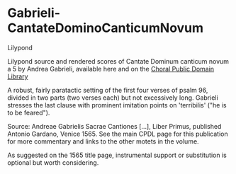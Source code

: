 # Gabrieli-CantateDominoCanticumNovum
Lilypond

Lilypond source and rendered scores of Cantate Dominum canticum novum a 5 by Andrea Gabrieli, available here and on the [Choral Public Domain Library](https://www.cpdl.org/wiki/index.php/Cantate_Domino_canticum_novum_a_5_(Andrea_Gabrieli))

A robust, fairly paratactic setting of the first four verses of psalm 96, divided in two parts (two verses each) but not excessively long. Gabrieli stresses the last clause with prominent imitation points on 'terribilis' ("he is to be feared").

Source: Andreae Gabrielis Sacrae Cantiones […], Liber Primus, published Antonio Gardano, Venice 1565. See the main CPDL page for this publication for more commentary and links to the other motets in the volume.

As suggested on the 1565 title page, instrumental support or substitution is optional but worth considering. 
